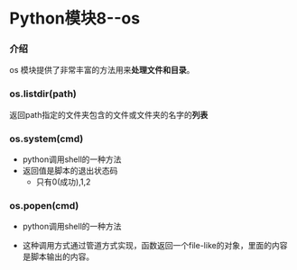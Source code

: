 # Python模块8--os

### 介绍

os 模块提供了非常丰富的方法用来**处理文件和目录**。

### os.listdir(path)

返回path指定的文件夹包含的文件或文件夹的名字的**列表**

### os.system(cmd)

+ python调用shell的一种方法
+ 返回值是脚本的退出状态码
  + 只有0(成功),1,2

### os.popen(cmd)

+ python调用shell的一种方法

+ 这种调用方式通过管道方式实现，函数返回一个file-like的对象，里面的内容是脚本输出的内容。

  


